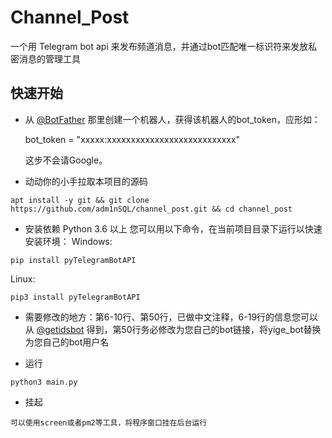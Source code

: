 # Channel_Post

一个用 Telegram bot api 来发布频道消息，并通过bot匹配唯一标识符来发放私密消息的管理工具

## 快速开始

* 从 [@BotFather](https://t.me/BotFather) 那里创建一个机器人，获得该机器人的bot_token，应形如：

    bot_token = "xxxxx:xxxxxxxxxxxxxxxxxxxxxxxxxxx"

    这步不会请Google。

* 动动你的小手拉取本项目的源码
```shell
apt install -y git && git clone https://github.com/adm1nSQL/channel_post.git && cd channel_post
```

* 安装依赖 Python 3.6 以上
您可以用以下命令，在当前项目目录下运行以快速安装环境：
Windows:

```
pip install pyTelegramBotAPI
```

Linux:

```
pip3 install pyTelegramBotAPI
```

* 需要修改的地方：第6-10行、第50行，已做中文注释，6-19行的信息您可以从 [@getidsbot](https://t.me/getidsbot) 得到，第50行务必修改为您自己的bot链接，将yige_bot替换为您自己的bot用户名

* 运行
```shell
python3 main.py
```

* 挂起
```shell
可以使用screen或者pm2等工具，将程序窗口挂在后台运行
```
